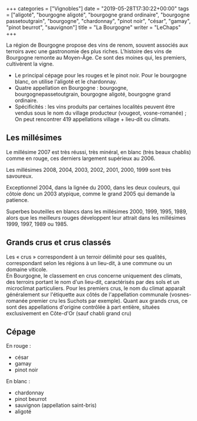 +++
categories = ["Vignobles"]
date = "2019-05-28T17:30:22+00:00"
tags = ["aligoté", "bourgogne aligoté", "bourgogne grand ordinaire", "bourgogne passetoutgrain", "bourgogne", "chardonnay", "pinot noir", "césar", "gamay", "pinot beurrot", "sauvignon"] 
title = "La Bourgogne"
writer = "LeChaps"
+++

La région de Bourgogne propose des vins de renom, souvent associés aux terroirs avec une gastronomie des plus riches. L'histoire des vins de Bourgogne remonte au Moyen-Âge. Ce sont des moines qui, les premiers, cultivèrent la vigne.

* Le principal cépage pour les rouges et le pinot noir. Pour le bourgogne blanc, on utilise l'aligoté et le chardonnay.
* Quatre appellation en Bourgogne : bourgogne, bourgognepassetoutgrain, bourgogne aligoté, bourgogne grand ordinaire.
* Spécificités : les vins produits par certaines localités peuvent être vendus sous le nom du village producteur (vougeot, vosne-romanée) ; On peut rencontrer 419 appellations village + lieu-dit ou climats.

## Les millésimes

Le millésime 2007 est très réussi, très minéral, en blanc (très beaux chablis) comme en rouge, ces derniers largement supérieux au 2006.  

Les millésimes 2008, 2004, 2003, 2002, 2001, 2000, 1999 sont très savoureux.  

Exceptionnel 2004, dans la lignée du 2000, dans les deux couleurs, qui côtoie donc un 2003 atypique, comme le grand 2005 qui demande la patience.  

Superbes bouteilles en blancs dans les millésimes 2000, 1999, 1995, 1989, alors que les meilleurs rouges développent leur attrait dans les millésimes 1999, 1997, 1989 ou 1985.

## Grands crus et crus classés

Les « crus » correspondent à un terroir délimité pour ses qualités, correspondant selon les régions à un lieu-dit, à une commune ou un domaine viticole.  
En Bourgogne, le classement en crus concerne uniquement des climats, des terroirs portant le nom d'un lieu-dit, caractérisés par des sols et un microclimat particuliers. Pour les premiers crus, le nom du climat apparaît généralement sur l'étiquette aux côtés de l'appellation communale (vosnes-romanée premier cru les Suchots par exemple). Quant aux grands crus, ce sont des appellations d'origine contrôlée à part entière, situées exclusivement en Côte-d'Or (sauf chabli grand cru)

## Cépage

En rouge :

* césar
* gamay
* pinot noir

En blanc :

* chardonnay
* pinot beurrot
* sauvignon (appellation saint-bris)
* aligoté
